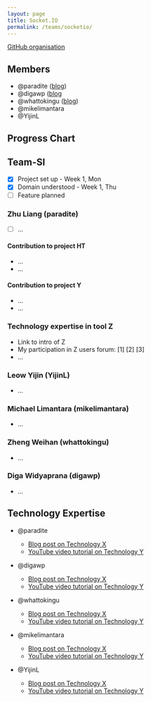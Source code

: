 ```yaml
---
layout: page
title: Socket.IO
permalink: /teams/socketio/
---
```


[GitHub organisation](https://github.com/nus-fboa2016-si)

## Members
 - @paradite ([blog](http://paradite.com))
 - @digawp ([blog](http://digawp.blogspot.sg/)
 - @whattokingu ([blog](medium.com/@whattokingu))
 - @mikelimantara
 - @YijinL


## Progress Chart

## Team-SI
* [x] Project set up - Week 1, Mon
* [x] Domain understood - Week 1, Thu
* [ ] Feature planned

### Zhu Liang (paradite)
* [ ] ...

#### Contribution to project HT
* ...
* ...

#### Contribution to project Y
* ...
* ...

### Technology expertise in tool Z
* Link to intro of Z
* My participation in Z users forum: [1] [2] [3]
* ...

### Leow Yijin (YijinL)
* ...

### Michael Limantara (mikelimantara)
* ...

### Zheng Weihan (whattokingu)
* ...

### Diga Widyaprana (digawp)
* ...

## Technology Expertise

 - @paradite
   - [Blog post on Technology X](#)
   - [YouTube video tutorial on Technology Y](#)

 - @digawp
   - [Blog post on Technology X](#)
   - [YouTube video tutorial on Technology Y](#)

 - @whattokingu
   - [Blog post on Technology X](#)
   - [YouTube video tutorial on Technology Y](#)

 - @mikelimantara
   - [Blog post on Technology X](#)
   - [YouTube video tutorial on Technology Y](#)
   
 - @YijinL
   - [Blog post on Technology X](#)
   - [YouTube video tutorial on Technology Y](#)
